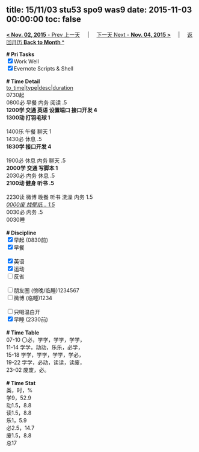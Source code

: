 title: 15/11/03 stu53 spo9 was9
date: 2015-11-03 00:00:00
toc: false
---
[**< Nov. 02, 2015** - Prev 上一天](/lifelogs/2015/11/d02.html) &nbsp; &nbsp; | &nbsp; &nbsp; [下一天 Next - **Nov. 04, 2015 >**](/lifelogs/2015/11/d04.html) &nbsp; &nbsp; |  &nbsp; &nbsp; [返回月历 **Back to Month ^**](/lifelogs/2015/11/index.html)
<br/><div><b># Pri Tasks</b></div><div><input checked="true" type="checkbox"/>Work Well</div><div><input checked="true" type="checkbox"/>Evernote Scripts &amp; Shell</div><div><br/></div><div><b># Time Detail</b></div><div><u>to_time|type|desc|duration</u></div><div>0730起</div><div>0800必 早餐 内务 阅读 .5</div><div><b>1200学 交通 英语 设置端口 接口开发 4</b></div><div><b>1300动 打羽毛球 1</b></div><div><br/></div><div>1400乐 午餐 聊天 1</div><div>1430必 休息 .5</div><div><b>1830学 接口开发 4</b></div><div><br/></div><div>1900必 休息 内务 聊天 .5</div><div><b>2000学 交通 写脚本 1</b></div><div>2030必 内务 休息 .5</div><div><b>2100动 健身 听书 .5</b></div><div><br/></div><div>2230读 微博 晚餐 听书 洗澡 内务 1.5</div><div><u><i>0000废 找壁纸… 1.5</i></u></div><div>0030必 内务 .5</div><div>0030睡</div><div><br/></div><div><b># Discipline</b></div><div><input checked="true" type="checkbox"/>早起 (0830前)</div><div><input checked="true" type="checkbox"/>早餐</div><div><br/></div><div><input checked="true" type="checkbox"/>英语</div><div><input checked="true" type="checkbox"/>运动</div><div><input type="checkbox"/>反省</div><div><br/></div><div><input type="checkbox"/>朋友圈 (傍晚/临睡)1234567</div><div><input type="checkbox"/>微博 (临睡)1234</div><div><br/></div><div><input type="checkbox"/>只喝温白开</div><div><input checked="true" type="checkbox"/>早睡 (2330前)</div><div><br/></div><div><b># Time Table</b></div><div>07-10 〇必，学学，学学，学学，</div><div>11-14 学学，动动，乐乐，必学，</div><div>15-18 学学，学学，学学，学必，</div><div>19-22 学学，必动，读读，读废，</div><div>23-02 废废，必。</div><div><br/></div><div><b># Time Stat</b></div><div>类，时，%</div><div>学9，52.9</div><div>动1.5，8.8</div><div>读1.5，8.8</div><div>乐1，5.9</div><div>必2.5，14.7</div><div>废1.5，8.8</div><div>总17</div>